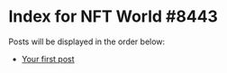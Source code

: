 # Index for NFT World #8443
Posts will be displayed in the order below:

- [Your first post](./001-first.md)

